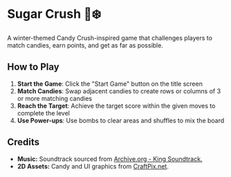 # Sugar Crush 🍬❄️

A winter-themed Candy Crush-inspired game that challenges players to match candies, earn points, and get as far as possible.

## How to Play

1. **Start the Game**: Click the "Start Game" button on the title screen
2. **Match Candies**: Swap adjacent candies to create rows or columns of 3 or more matching candies
3. **Reach the Target**: Achieve the target score within the given moves to complete the level
4. **Use Power-ups**: Use bombs to clear areas and shuffles to mix the board

## Credits
 - **Music:** Soundtrack sourced from [Archive.org - King Soundtrack.](https://archive.org/details/King_Candy-Crush-Saga-soundtrack)
 - **2D Assets:** Candy and UI graphics from [CraftPix.net](https://craftpix.net/).
